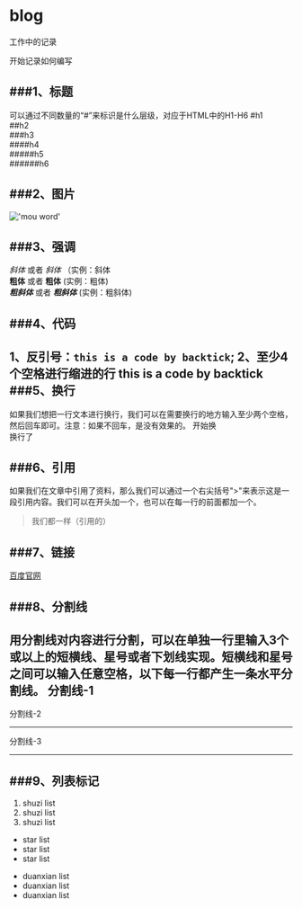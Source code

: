 # blog
工作中的记录

开始记录如何编写

###1、标题
---
可以通过不同数量的“#”来标识是什么层级，对应于HTML中的H1-H6
#h1  
##h2  
###h3  
####h4  
#####h5  
######h6  

###2、图片
---
!['mou word'](http://p1.so.qhimgs1.com/bdr/_240_/t014805cb5b54138e01.jpg)

###3、强调
---
*斜体* 或者 _斜体_ （实例：斜体  
**粗体** 或者 __粗体__ (实例：粗体)  
***粗斜体*** 或者 ___粗斜体___ (实例：粗斜体)

###4、代码
---
1、反引号：`this is a code by backtick`;
2、至少4个空格进行缩进的行
    this is a code by backtick  
###5、换行
---
如果我们想把一行文本进行换行，我们可以在需要换行的地方输入至少两个空格，然后回车即可。注意：如果不回车，是没有效果的。
开始换   
换行了

###6、引用
---
如果我们在文章中引用了资料，那么我们可以通过一个右尖括号">"来表示这是一段引用内容。我们可以在开头加一个，也可以在每一行的前面都加一个。
>我们都一样（引用的）

###7、链接
---
[百度官网](http://www.baidu.com)

###8、分割线
---
用分割线对内容进行分割，可以在单独一行里输入3个或以上的短横线、星号或者下划线实现。短横线和星号之间可以输入任意空格，以下每一行都产生一条水平分割线。
分割线-1
---  
分割线-2
***  
分割线-3
___  

###9、列表标记
---
1. shuzi list
2. shuzi list
3. shuzi list  


* star list
* star list
* star list  
  

- duanxian list
- duanxian list
- duanxian list











